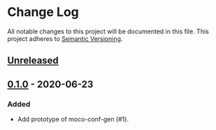 # Change Log

All notable changes to this project will be documented in this file.
This project adheres to [Semantic Versioning](http://semver.org/).

## [Unreleased]

## [0.1.0] - 2020-06-23

### Added

- Add prototype of moco-conf-gen (#1).

[Unreleased]: https://github.com/cybozu-go/moco-conf-gen/compare/v0.1.0...HEAD
[0.1.0]: https://github.com/cybozu-go/moco-conf-gen/compare/6462f624ff8737d2b2a5e9413bf2af0107aa931f...v0.1.0
